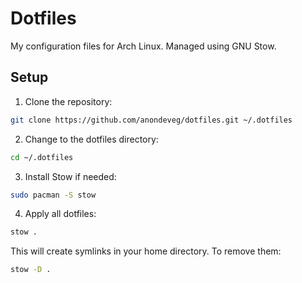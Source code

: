 # Dotfiles

My configuration files for Arch Linux. Managed using GNU Stow.

## Setup

1. Clone the repository:

```bash
git clone https://github.com/anondeveg/dotfiles.git ~/.dotfiles
````

2. Change to the dotfiles directory:

```bash
cd ~/.dotfiles
```

3. Install Stow if needed:

```bash
sudo pacman -S stow
```

4. Apply all dotfiles:

```bash
stow .
```

This will create symlinks in your home directory. To remove them:

```bash
stow -D .
```
